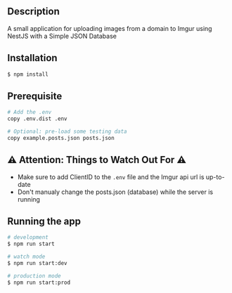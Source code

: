 ## Description

A small application for uploading images from a domain to Imgur using NestJS with a Simple JSON Database

## Installation

```bash
$ npm install
```

## Prerequisite
```bash
# Add the .env
copy .env.dist .env

# Optional: pre-load some testing data
copy example.posts.json posts.json
```
## :warning: Attention: Things to Watch Out For :warning:
- Make sure to add ClientID to the `.env` file and the Imgur api url is up-to-date
- Don't manualy change the posts.json (database) while the server is running


## Running the app
```bash
# development
$ npm run start

# watch mode
$ npm run start:dev

# production mode
$ npm run start:prod
```
